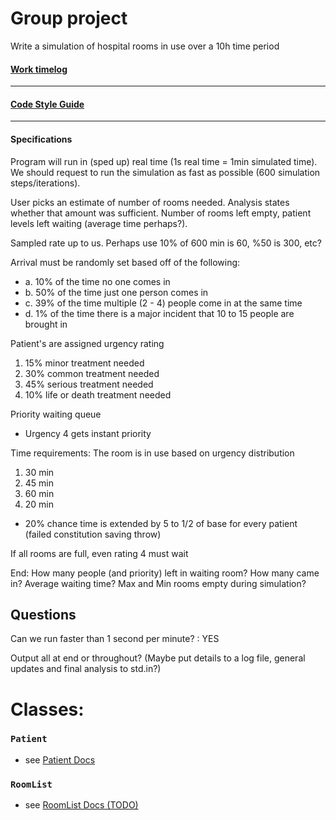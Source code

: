 # Group project #
Write a simulation of hospital rooms in use over a 10h time period
#### [Work timelog](Docs/TimeLog.md) ####
------------------------------------------
#### [Code Style Guide](Docs/Style.md) ####
------------------------------------------
#### Specifications ####
Program will run in (sped up) real time (1s real time = 1min simulated time).
We should request to run the simulation as fast as possible (600 simulation steps/iterations).

User picks an estimate of number of rooms needed. Analysis states whether that amount was sufficient.
Number of rooms left empty, patient levels left waiting (average time perhaps?).

Sampled rate up to us. Perhaps use 10% of 600 min is 60, %50 is 300, etc?

Arrival must be randomly set based off of the following:
- a. 10% of the time no one comes in
- b. 50% of the time just one person comes in
- c. 39% of the time multiple (2 - 4) people come in at the same time
- d. 1% of the time there is a major incident that 10 to 15 people are brought in

Patient's are assigned urgency rating
1. 15% minor treatment needed
2. 30% common treatment needed
3. 45% serious treatment needed
4. 10% life or death treatment needed

Priority waiting queue
- Urgency 4 gets instant priority

Time requirements:
The room is in use based on urgency distribution
1. 30 min
2. 45 min
3. 60 min
4. 20 min
- 20% chance time is extended by 5 to 1/2 of base for every patient (failed constitution saving throw)

If all rooms are full, even rating 4 must wait

End: How many people (and priority) left in waiting room? How many came in? Average waiting time?
Max and Min rooms empty during simulation?

## Questions ##
Can we run faster than 1 second per minute? : YES

Output all at end or throughout? (Maybe put details to a log file, general updates and final analysis to std.in?)

# Classes: #

### `Patient` ###
- see [Patient Docs](Docs/AlgorithmDesign-Jackson.md)
### `RoomList` ###
- see [RoomList Docs (TODO)]()
